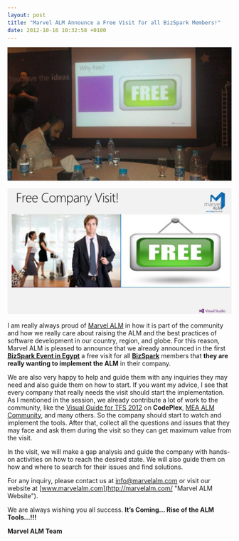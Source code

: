 ```yaml
---
layout: post
title: "Marvel ALM Announce a Free Visit for all BizSpark Members!"
date: 2012-10-16 10:32:58 +0100
---
```


[![](/assets/images/2012/10/marvelalm-announce-free-visit-bizspark-2.jpg "MarvelALM-announce-free-visit-Bizspark-2")](/assets/images/2012/10/marvelalm-announce-free-visit-bizspark-2.jpg)

[![](/assets/images/2012/10/marvelalm-announce-free-visit-bizspark-1.jpg "MarvelALM-announce-free-visit-Bizspark-1")](/assets/images/2012/10/marvelalm-announce-free-visit-bizspark-1.jpg)

I am really always proud of [Marvel ALM](http://marvelalm.com/ "Marvel ALM") in how it is part of the community and how we really care about raising the ALM and the best practices of software development in our country, region, and globe. For this reason, Marvel ALM is pleased to announce that we already announced in the first [**BizSpark Event in Egypt**](https://mohamedradwan-devops.github.io/posts/speaking-at-microsoft-startupbizspark-event-on-sunday-sep-30-2012/ "BizSpark Event in Egypt") a free visit for all [**BizSpark**](http://www.microsoft.com/bizspark/ "Microsoft BizSpark") members that **they are really wanting to implement the ALM** in their company.

We are also very happy to help and guide them with any inquiries they may need and also guide them on how to start. If you want my advice, I see that every company that really needs the visit should start the implementation. As I mentioned in the session, we already contribute a lot of work to the community, like the [Visual Guide for TFS 2012](http://tfs2012visualguide.codeplex.com/ "The Visual Guide for Building Team Foundation Server 2012 Environments") on **CodePlex**, [MEA ALM Community](http://www.meaalmcommunity.com/ "MEA ALM Community"), and many others. So the company should start to watch and implement the tools. After that, collect all the questions and issues that they may face and ask them during the visit so they can get maximum value from the visit.

In the visit, we will make a gap analysis and guide the company with hands-on activities on how to reach the desired state. We will also guide them on how and where to search for their issues and find solutions.

For any inquiry, please contact us at [info@marvelalm.com](mailto:info@marvelalm.com "info@marvelalm.com") or visit our website at [www.marvelalm.com](http://marvelalm.com/ "Marvel ALM Website").

We are always wishing you all success. **It’s Coming... Rise of the ALM Tools...!!!**

**Marvel ALM Team**

